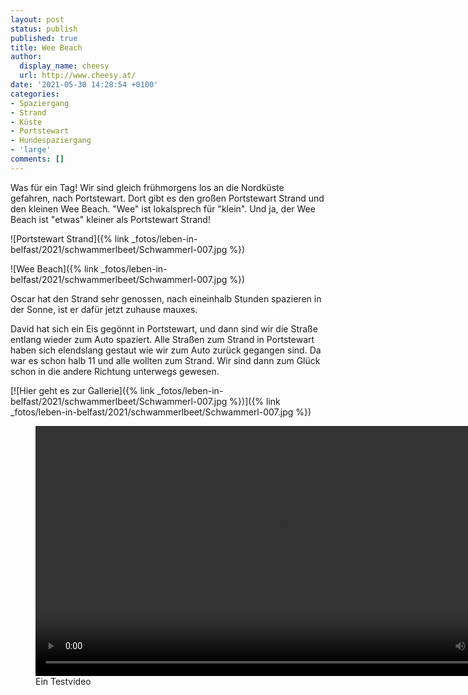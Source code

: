 ```yaml
---
layout: post
status: publish
published: true
title: Wee Beach
author:
  display_name: cheesy
  url: http://www.cheesy.at/
date: '2021-05-30 14:28:54 +0100'
categories:
- Spaziergang
- Strand
- Küste
- Portstewart
- Hundespaziergang
- 'large'
comments: []
---
```

Was für ein Tag! Wir sind gleich frühmorgens los an die Nordküste gefahren, nach Portstewart. Dort gibt es den großen Portstewart Strand und den kleinen Wee Beach. "Wee" ist lokalsprech für "klein". Und ja, der Wee Beach ist "etwas" kleiner als Portstewart Strand!

![Portstewart Strand]({% link _fotos/leben-in-belfast/2021/schwammerlbeet/Schwammerl-007.jpg %})

![Wee Beach]({% link _fotos/leben-in-belfast/2021/schwammerlbeet/Schwammerl-007.jpg %})

Oscar hat den Strand sehr genossen, nach eineinhalb Stunden spazieren in der Sonne, ist er dafür jetzt zuhause mauxes.

David hat sich ein Eis gegönnt in Portstewart, und dann sind wir die Straße entlang wieder zum Auto spaziert. Alle Straßen zum Strand in Portstewart haben sich elendslang gestaut wie wir zum Auto zurück gegangen sind. Da war es schon halb 11 und alle wollten zum Strand. Wir sind dann zum Glück schon in die andere Richtung unterwegs gewesen.

[![Hier geht es zur Gallerie]({% link _fotos/leben-in-belfast/2021/schwammerlbeet/Schwammerl-007.jpg %})]({% link _fotos/leben-in-belfast/2021/schwammerlbeet/Schwammerl-007.jpg %})


<figure>
<video controls width="800" src="{% link download/Videos/Schneekugelzug.mp4 %}"></video>
<figcaption>Ein Testvideo</figcaption>
</figure>
